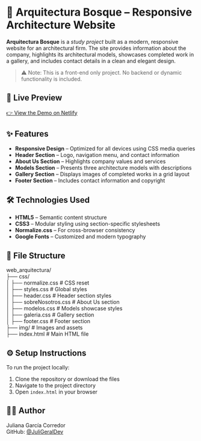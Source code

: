 # 🌲 Arquitectura Bosque – Responsive Architecture Website

**Arquitectura Bosque** is a *study project* built as a modern, responsive website for an architectural firm. The site provides information about the company, highlights its architectural models, showcases completed work in a gallery, and includes contact details in a clean and elegant design.

> ⚠️ Note: This is a front-end only project. No backend or dynamic functionality is included.

## 🔗 Live Preview

[👉 View the Demo on Netlify](https://arquitectura-juligeraldev.netlify.app/)

## ✨ Features

- **Responsive Design** – Optimized for all devices using CSS media queries  
- **Header Section** – Logo, navigation menu, and contact information  
- **About Us Section** – Highlights company values and services  
- **Models Section** – Presents three architecture models with descriptions  
- **Gallery Section** – Displays images of completed works in a grid layout  
- **Footer Section** – Includes contact information and copyright  

## 🛠️ Technologies Used

- **HTML5** – Semantic content structure  
- **CSS3** – Modular styling using section-specific stylesheets  
- **Normalize.css** – For cross-browser consistency  
- **Google Fonts** – Customized and modern typography  

## 📁 File Structure

web_arquitectura/  
├── css/  
│   ├── normalize.css       # CSS reset  
│   ├── styles.css          # Global styles  
│   ├── header.css          # Header section styles  
│   ├── sobreNosotros.css   # About Us section  
│   ├── modelos.css         # Models showcase styles  
│   ├── galeria.css         # Gallery section  
│   ├── footer.css          # Footer section  
├── img/                    # Images and assets  
├── index.html              # Main HTML file  

## ⚙️ Setup Instructions

To run the project locally:

1. Clone the repository or download the files  
2. Navigate to the project directory  
3. Open `index.html` in your browser

## 👩‍💻 Author

Juliana García Corredor  
GitHub: [@JuliGeralDev](https://github.com/JuliGeralDev)
